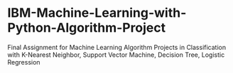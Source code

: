 # IBM-Machine-Learning-with-Python-Algorithm-Project
Final Assignment for Machine Learning Algorithm Projects in Classification with K-Nearest Neighbor, Support Vector Machine, Decision Tree, Logistic Regression
